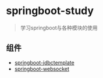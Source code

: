 # springboot-study

> 学习springboot与各种模块的使用

## 组件
- [springboot-jdbctemplate](boot-jdbctemplate/README.md)
- [springboot-websocket](boot-websocket/README.md)